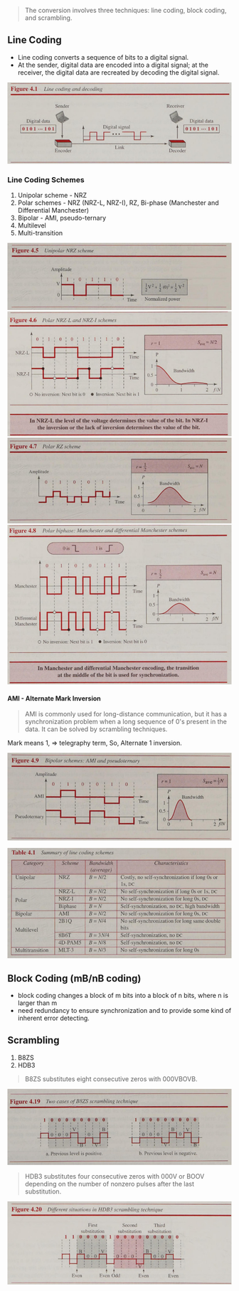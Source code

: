 > The conversion involves three techniques: line coding, block coding, and scrambling.
## Line Coding

* Line coding converts a sequence of bits to a digital signal. 
* At the sender, digital data are encoded into a digital signal; at the receiver, the digital data are recreated by decoding the digital signal.

![Pasted image 20240820190648](attachments/Pasted%20image%2020240820190648.png)

### Line Coding Schemes

1. Unipolar scheme - NRZ
2. Polar schemes - NRZ (NRZ-L, NRZ-I), RZ, Bi-phase (Manchester and Differential Manchester)
3. Bipolar - AMI, pseudo-ternary
4. Multilevel
5. Multi-transition

![Pasted image 20240820233639](attachments/Pasted%20image%2020240820233639.png)
![Pasted image 20240820233702](attachments/Pasted%20image%2020240820233702.png)
![Pasted image 20240820233716](attachments/Pasted%20image%2020240820233716.png)
![Pasted image 20240820233738](attachments/Pasted%20image%2020240820233738.png)

#### AMI - Alternate Mark Inversion

> AMI is commonly used for long-distance communication, but it has a synchronization problem when a long sequence of 0's present in the data. It can be solved by scrambling techniques.

Mark means 1, => telegraphy term, So, Alternate 1 inversion.

![Pasted image 20240820234053](attachments/Pasted%20image%2020240820234053.png)

![Pasted image 20240820235211](attachments/Pasted%20image%2020240820235211.png)

## Block Coding (mB/nB coding)

* block coding changes a block of m bits into a block of n bits, where n is larger than m
* need redundancy to ensure synchronization and to provide some kind of inherent error detecting.

## Scrambling

1. B8ZS 
2. HDB3

> B8ZS substitutes eight consecutive zeros with 000VBOVB.

![Pasted image 20240821000444](attachments/Pasted%20image%2020240821000444.png)

>HDB3 substitutes four consecutive zeros with 000V or BOOV depending on the number of nonzero pulses after the last substitution.

![Pasted image 20240821000841](attachments/Pasted%20image%2020240821000841.png)
